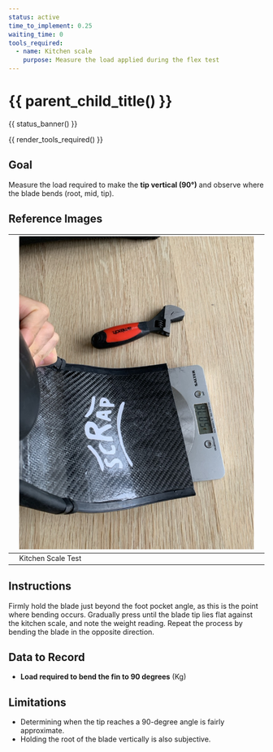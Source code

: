 ```yaml
---
status: active
time_to_implement: 0.25
waiting_time: 0
tools_required:
  - name: Kitchen scale
    purpose: Measure the load applied during the flex test
---
```

# {{ parent_child_title() }}
{{ status_banner() }}

{{ render_tools_required() }}

## Goal
Measure the load required to make the **tip vertical (90°)** and observe where the blade bends (root, mid, tip).

## Reference Images

|  | ![Kitchen Scale Test](t_kitchen_scale.jpeg) |  |
|--|---------------------------------------------|--|
|  | Kitchen Scale Test                          |  |

## Instructions

Firmly hold the blade just beyond the foot pocket angle, as this is the point where bending occurs. Gradually press
until the blade tip lies flat against the kitchen scale, and note the weight reading. Repeat the process by bending the
blade in the opposite direction.

## Data to Record
- **Load required to bend the fin to 90 degrees** (Kg)

## Limitations

- Determining when the tip reaches a 90-degree angle is fairly approximate.
- Holding the root of the blade vertically is also subjective.

